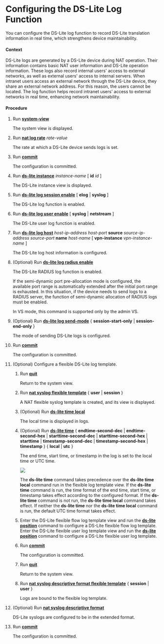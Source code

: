 Configuring the DS-Lite Log Function
====================================

You can configure the DS-Lite log function to record DS-Lite translation information in real time, which strengthens device maintainability.

#### Context

DS-Lite logs are generated by a DS-Lite device during NAT operation. Their information contains basic NAT user information and DS-Lite operation information. These logs also record internal users' access to external networks, as well as external users' access to internal servers. When intranet users access an external network through the DS-Lite device, they share an external network address. For this reason, the users cannot be located. The log function helps record intranet users' access to external networks in real time, enhancing network maintainability.


#### Procedure

1. Run [**system-view**](cmdqueryname=system-view)
   
   
   
   The system view is displayed.
2. Run [**nat log rate**](cmdqueryname=nat+log+rate) *rate-value*
   
   
   
   The rate at which a DS-Lite device sends logs is set.
3. Run [**commit**](cmdqueryname=commit)
   
   
   
   The configuration is committed.
4. Run [**ds-lite instance**](cmdqueryname=ds-lite+instance+id) *instance-name* [ **id** *id* ]
   
   
   
   The DS-Lite instance view is displayed.
5. Run [**ds-lite log session enable**](cmdqueryname=ds-lite+log+session+enable+elog+syslog) [ **elog** | **syslog** ]
   
   
   
   The DS-Lite log function is enabled.
6. Run [**ds-lite log user enable**](cmdqueryname=ds-lite+log+user+enable+syslog+netstream) [ **syslog** | **netstream** ]
   
   
   
   The DS-Lite user log function is enabled.
7. Run [**ds-lite log host**](cmdqueryname=ds-lite+log+host+source+name+vpn-instance) *host-ip-address* *host-port* **source** *source-ip-address* *source-port* **name** *host-name* [ **vpn-instance** *vpn-instance-name* ]
   
   
   
   The DS-Lite log host information is configured.
8. (Optional) Run [**ds-lite log radius enable**](cmdqueryname=ds-lite+log+radius+enable)
   
   
   
   The DS-Lite RADIUS log function is enabled.
   
   If the semi-dynamic port pre-allocation mode is configured, the available port range is automatically extended after the initial port range is exhausted. In this situation, if the device needs to send logs to a RADIUS server, the function of semi-dynamic allocation of RADIUS logs must be enabled.
   
   In VS mode, this command is supported only by the admin VS.
9. (Optional) Run [**ds-lite log send-mode**](cmdqueryname=ds-lite+log+send-mode+session-start-only+session-end-only) { **session-start-only** | **session-end-only** }
   
   
   
   The mode of sending DS-Lite logs is configured.
10. Run [**commit**](cmdqueryname=commit)
    
    
    
    The configuration is committed.
11. (Optional) Configure a flexible DS-Lite log template.
    
    
    1. Run [**quit**](cmdqueryname=quit)
       
       Return to the system view.
    2. Run [**nat syslog flexible template**](cmdqueryname=nat+syslog+flexible+template+user+session) { **user** | **session** }
       
       A NAT flexible syslog template is created, and its view is displayed.
    3. (Optional) Run [**ds-lite time local**](cmdqueryname=ds-lite+time+local)
       
       The local time is displayed in logs.
    4. (Optional) Run [**ds-lite time**](cmdqueryname=ds-lite+time) { **endtime-second-dec** | **endtime-second-hex** | **starttime-second-dec** | **starttime-second-hex** | **starttime** | **timestamp-second-dec** | **timestamp-second-hex** | **timestamp** } { **local** | **utc** }
       
       The end time, start time, or timestamp in the log is set to the local time or UTC time.
       
       ![](../../../../public_sys-resources/note_3.0-en-us.png) 
       
       The **ds-lite time** command takes precedence over the **ds-lite time local** command run in the flexible log template view. If the **ds-lite time** command is run, the time format of the end time, start time, or timestamp takes effect according to the configured format. If the **ds-lite time** command is not run, the **ds-lite time local** command takes effect. If neither the **ds-lite time** nor the **ds-lite time local** command is run, the default UTC time format takes effect.
    5. Enter the DS-Lite flexible flow log template view and run the [**ds-lite position**](cmdqueryname=ds-lite+position) command to configure a DS-Lite flexible flow log template. Enter the DS-Lite flexible user log template view and run the [**ds-lite position**](cmdqueryname=ds-lite+position) command to configure a DS-Lite flexible user log template.
    6. Run [**commit**](cmdqueryname=commit)
       
       The configuration is committed.
    7. Run [**quit**](cmdqueryname=quit)
       
       Return to the system view.
    8. Run [**nat syslog descriptive format flexible template**](cmdqueryname=nat+syslog+descriptive+format+flexible+template+session+user) { **session** | **user** }
       
       Logs are bound to the flexible log template.
12. (Optional) Run [**nat syslog descriptive format**](cmdqueryname=nat+syslog+descriptive+format+cn+type2+type3)
    
    
    
    DS-Lite syslogs are configured to be in the extended format.
13. Run [**commit**](cmdqueryname=commit)
    
    
    
    The configuration is committed.